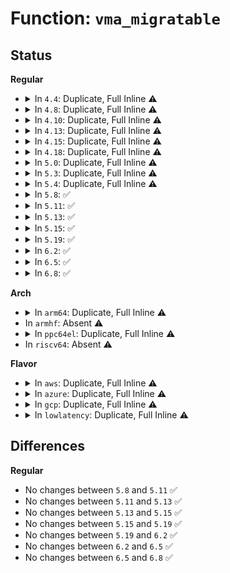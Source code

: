 # Function: <code>vma_migratable</code>

## Status
<b>Regular</b>
<ul>
<li>
<details>
<summary>In <code>4.4</code>: Duplicate, Full Inline ⚠️</summary>

**Collision:** Static Duplication

**Inline:** Full

**Transformation:** False

**Instances:**

```
In kernel/sched/fair.c (ffffffff810b2621)
Location: include/linux/mempolicy.h:175
Inline: True
Inline callers:
  - kernel/sched/fair.c:task_numa_work
```
```
In mm/mempolicy.c (ffffffff811e13d0)
Location: include/linux/mempolicy.h:175
Inline: True
Inline callers:
  - mm/mempolicy.c:queue_pages_test_walk
```
```
In mm/migrate.c (ffffffff811f2c3d)
Location: include/linux/mempolicy.h:175
Inline: True
Inline callers:
  - mm/migrate.c:SyS_move_pages
```
</details>
</li>
<li>
<details>
<summary>In <code>4.8</code>: Duplicate, Full Inline ⚠️</summary>

**Collision:** Static Duplication

**Inline:** Full

**Transformation:** False

**Instances:**

```
In kernel/sched/fair.c (ffffffff810b514a)
Location: include/linux/mempolicy.h:175
Inline: True
Inline callers:
  - kernel/sched/fair.c:task_numa_work
```
```
In mm/mempolicy.c (ffffffff811ffd59)
Location: include/linux/mempolicy.h:175
Inline: True
Inline callers:
  - mm/mempolicy.c:queue_pages_test_walk
```
```
In mm/migrate.c (ffffffff81212a19)
Location: include/linux/mempolicy.h:175
Inline: True
Inline callers:
  - mm/migrate.c:SyS_move_pages
```
</details>
</li>
<li>
<details>
<summary>In <code>4.10</code>: Duplicate, Full Inline ⚠️</summary>

**Collision:** Static Duplication

**Inline:** Full

**Transformation:** False

**Instances:**

```
In kernel/sched/fair.c (ffffffff810bb60a)
Location: include/linux/mempolicy.h:176
Inline: True
Inline callers:
  - kernel/sched/fair.c:task_numa_work
```
```
In mm/mempolicy.c (ffffffff81211879)
Location: include/linux/mempolicy.h:176
Inline: True
Inline callers:
  - mm/mempolicy.c:queue_pages_test_walk
```
```
In mm/migrate.c (ffffffff81224d06)
Location: include/linux/mempolicy.h:176
Inline: True
Inline callers:
  - mm/migrate.c:SYSC_move_pages
```
</details>
</li>
<li>
<details>
<summary>In <code>4.13</code>: Duplicate, Full Inline ⚠️</summary>

**Collision:** Static Duplication

**Inline:** Full

**Transformation:** False

**Instances:**

```
In kernel/sched/fair.c (ffffffff810b5e39)
Location: include/linux/mempolicy.h:175
Inline: True
Inline callers:
  - kernel/sched/fair.c:task_numa_work
```
```
In mm/mempolicy.c (ffffffff8121d199)
Location: include/linux/mempolicy.h:175
Inline: True
Inline callers:
  - mm/mempolicy.c:queue_pages_test_walk
```
```
In mm/migrate.c (ffffffff812303ee)
Location: include/linux/mempolicy.h:175
Inline: True
Inline callers:
  - mm/migrate.c:SYSC_move_pages
```
</details>
</li>
<li>
<details>
<summary>In <code>4.15</code>: Duplicate, Full Inline ⚠️</summary>

**Collision:** Static Duplication

**Inline:** Full

**Transformation:** False

**Instances:**

```
In kernel/sched/fair.c (ffffffff810be6d9)
Location: include/linux/mempolicy.h:176
Inline: True
Inline callers:
  - kernel/sched/fair.c:task_numa_work
```
```
In mm/mempolicy.c (ffffffff81238389)
Location: include/linux/mempolicy.h:176
Inline: True
Inline callers:
  - mm/mempolicy.c:queue_pages_test_walk
```
```
In mm/migrate.c (ffffffff8124e07d)
Location: include/linux/mempolicy.h:176
Inline: True
Inline callers:
  - mm/migrate.c:SYSC_move_pages
```
</details>
</li>
<li>
<details>
<summary>In <code>4.18</code>: Duplicate, Full Inline ⚠️</summary>

**Collision:** Static Duplication

**Inline:** Full

**Transformation:** False

**Instances:**

```
In kernel/sched/fair.c (ffffffff810c682a)
Location: include/linux/mempolicy.h:176
Inline: True
Inline callers:
  - kernel/sched/fair.c:task_numa_work
```
```
In mm/mempolicy.c (ffffffff8125b909)
Location: include/linux/mempolicy.h:176
Inline: True
Inline callers:
  - mm/mempolicy.c:queue_pages_test_walk
```
```
In mm/migrate.c (ffffffff81271bb8)
Location: include/linux/mempolicy.h:176
Inline: True
Inline callers:
  - mm/migrate.c:kernel_move_pages
```
</details>
</li>
<li>
<details>
<summary>In <code>5.0</code>: Duplicate, Full Inline ⚠️</summary>

**Collision:** Static Duplication

**Inline:** Full

**Transformation:** False

**Instances:**

```
In kernel/sched/fair.c (ffffffff810cedaa)
Location: include/linux/mempolicy.h:176
Inline: True
Inline callers:
  - kernel/sched/fair.c:task_numa_work
```
```
In mm/mempolicy.c (ffffffff812701c1)
Location: include/linux/mempolicy.h:176
Inline: True
Inline callers:
  - mm/mempolicy.c:queue_pages_test_walk
  - mm/mempolicy.c:queue_pages_test_walk
  - mm/mempolicy.c:queue_pages_pte_range
  - mm/mempolicy.c:queue_pages_pte_range
  - mm/mempolicy.c:queue_pages_pte_range
  - mm/mempolicy.c:queue_pages_pte_range
```
```
In mm/migrate.c (ffffffff812861d8)
Location: include/linux/mempolicy.h:176
Inline: True
Inline callers:
  - mm/migrate.c:kernel_move_pages
```
</details>
</li>
<li>
<details>
<summary>In <code>5.3</code>: Duplicate, Full Inline ⚠️</summary>

**Collision:** Static Duplication

**Inline:** Full

**Transformation:** False

**Instances:**

```
In kernel/sched/fair.c (ffffffff810d767a)
Location: include/linux/mempolicy.h:178
Inline: True
Inline callers:
  - kernel/sched/fair.c:task_numa_work
```
```
In mm/mempolicy.c (ffffffff8128b7d1)
Location: include/linux/mempolicy.h:178
Inline: True
Inline callers:
  - mm/mempolicy.c:queue_pages_test_walk
  - mm/mempolicy.c:queue_pages_test_walk
  - mm/mempolicy.c:queue_pages_pte_range
  - mm/mempolicy.c:queue_pages_pte_range
  - mm/mempolicy.c:queue_pages_pte_range
  - mm/mempolicy.c:queue_pages_pte_range
```
```
In mm/migrate.c (ffffffff812a06b4)
Location: include/linux/mempolicy.h:178
Inline: True
Inline callers:
  - mm/migrate.c:do_pages_move
```
</details>
</li>
<li>
<details>
<summary>In <code>5.4</code>: Duplicate, Full Inline ⚠️</summary>

**Collision:** Static Duplication

**Inline:** Full

**Transformation:** False

**Instances:**

```
In kernel/sched/fair.c (ffffffff810e1c8a)
Location: include/linux/mempolicy.h:176
Inline: True
Inline callers:
  - kernel/sched/fair.c:task_numa_work
```
```
In mm/mempolicy.c (ffffffff8129b341)
Location: include/linux/mempolicy.h:176
Inline: True
Inline callers:
  - mm/mempolicy.c:queue_pages_test_walk
  - mm/mempolicy.c:queue_pages_test_walk
  - mm/mempolicy.c:queue_pages_pte_range
  - mm/mempolicy.c:queue_pages_pte_range
  - mm/mempolicy.c:queue_pages_pte_range
  - mm/mempolicy.c:queue_pages_pte_range
```
```
In mm/migrate.c (ffffffff812b1a59)
Location: include/linux/mempolicy.h:176
Inline: True
Inline callers:
  - mm/migrate.c:do_pages_move
```
</details>
</li>
<li>
<details>
<summary>In <code>5.8</code>: ✅</summary>

```c
bool vma_migratable(struct vm_area_struct *vma);
```

**Collision:** Unique Global

**Inline:** No

**Transformation:** False

**Instances:**

```
In mm/mempolicy.c (ffffffff812ce710)
Location: mm/mempolicy.c:1771
Inline: False
Direct callers:
  - kernel/sched/fair.c:task_numa_work
  - mm/mempolicy.c:queue_pages_test_walk
  - mm/mempolicy.c:queue_pages_hugetlb
  - mm/mempolicy.c:queue_pages_pte_range
  - mm/migrate.c:add_page_for_migration
```
**Symbols:**

```
ffffffff812ce710-ffffffff812ce7dd: vma_migratable (STB_GLOBAL)
```
</details>
</li>
<li>
<details>
<summary>In <code>5.11</code>: ✅</summary>

```c
bool vma_migratable(struct vm_area_struct *vma);
```

**Collision:** Unique Global

**Inline:** No

**Transformation:** False

**Instances:**

```
In mm/mempolicy.c (ffffffff812da050)
Location: mm/mempolicy.c:1747
Inline: False
Direct callers:
  - kernel/sched/fair.c:task_numa_work
  - mm/mempolicy.c:queue_pages_test_walk
  - mm/mempolicy.c:queue_pages_hugetlb
  - mm/mempolicy.c:queue_pages_pte_range
  - mm/migrate.c:add_page_for_migration
```
**Symbols:**

```
ffffffff812da050-ffffffff812da11d: vma_migratable (STB_GLOBAL)
```
</details>
</li>
<li>
<details>
<summary>In <code>5.13</code>: ✅</summary>

```c
bool vma_migratable(struct vm_area_struct *vma);
```

**Collision:** Unique Global

**Inline:** No

**Transformation:** False

**Instances:**

```
In mm/mempolicy.c (ffffffff812e18b0)
Location: mm/mempolicy.c:1761
Inline: False
Direct callers:
  - kernel/sched/fair.c:task_numa_work
  - mm/mempolicy.c:queue_pages_test_walk
  - mm/mempolicy.c:queue_pages_hugetlb
  - mm/mempolicy.c:queue_pages_pte_range
  - mm/migrate.c:add_page_for_migration
```
**Symbols:**

```
ffffffff812e18b0-ffffffff812e197d: vma_migratable (STB_GLOBAL)
```
</details>
</li>
<li>
<details>
<summary>In <code>5.15</code>: ✅</summary>

```c
bool vma_migratable(struct vm_area_struct *vma);
```

**Collision:** Unique Global

**Inline:** No

**Transformation:** False

**Instances:**

```
In mm/mempolicy.c (ffffffff81328980)
Location: mm/mempolicy.c:1646
Inline: False
Direct callers:
  - kernel/sched/fair.c:task_numa_work
  - mm/mempolicy.c:queue_pages_test_walk
  - mm/mempolicy.c:queue_pages_hugetlb
  - mm/mempolicy.c:queue_pages_pte_range
  - mm/migrate.c:add_page_for_migration
```
**Symbols:**

```
ffffffff81328980-ffffffff81328a4d: vma_migratable (STB_GLOBAL)
```
</details>
</li>
<li>
<details>
<summary>In <code>5.19</code>: ✅</summary>

```c
bool vma_migratable(struct vm_area_struct *vma);
```

**Collision:** Unique Global

**Inline:** No

**Transformation:** False

**Instances:**

```
In mm/mempolicy.c (ffffffff81397bc0)
Location: mm/mempolicy.c:1710
Inline: False
Direct callers:
  - kernel/sched/fair.c:task_numa_work
  - mm/mempolicy.c:queue_pages_test_walk
  - mm/mempolicy.c:queue_pages_hugetlb
  - mm/mempolicy.c:queue_pages_pte_range
  - mm/migrate.c:add_page_for_migration
```
**Symbols:**

```
ffffffff81397bc0-ffffffff81397cb5: vma_migratable (STB_GLOBAL)
```
</details>
</li>
<li>
<details>
<summary>In <code>6.2</code>: ✅</summary>

```c
bool vma_migratable(struct vm_area_struct *vma);
```

**Collision:** Unique Global

**Inline:** No

**Transformation:** False

**Instances:**

```
In mm/mempolicy.c (ffffffff814177d0)
Location: mm/mempolicy.c:1725
Inline: False
Direct callers:
  - kernel/sched/fair.c:task_numa_work
  - mm/mempolicy.c:queue_pages_test_walk
  - mm/mempolicy.c:queue_pages_test_walk
  - mm/mempolicy.c:queue_pages_hugetlb
  - mm/mempolicy.c:queue_pages_pte_range
  - mm/migrate.c:add_page_for_migration
```
**Symbols:**

```
ffffffff814177d0-ffffffff814178c2: vma_migratable (STB_GLOBAL)
```
</details>
</li>
<li>
<details>
<summary>In <code>6.5</code>: ✅</summary>

```c
bool vma_migratable(struct vm_area_struct *vma);
```

**Collision:** Unique Global

**Inline:** No

**Transformation:** False

**Instances:**

```
In mm/mempolicy.c (ffffffff8144ad60)
Location: mm/mempolicy.c:1736
Inline: False
Direct callers:
  - kernel/sched/fair.c:task_numa_work
  - mm/mempolicy.c:queue_pages_test_walk
  - mm/mempolicy.c:queue_pages_test_walk
  - mm/mempolicy.c:queue_folios_hugetlb
  - mm/mempolicy.c:queue_folios_pte_range
  - mm/migrate.c:add_page_for_migration
```
**Symbols:**

```
ffffffff8144ad60-ffffffff8144ae58: vma_migratable (STB_GLOBAL)
```
</details>
</li>
<li>
<details>
<summary>In <code>6.8</code>: ✅</summary>

```c
bool vma_migratable(struct vm_area_struct *vma);
```

**Collision:** Unique Global

**Inline:** No

**Transformation:** False

**Instances:**

```
In mm/mempolicy.c (ffffffff814847a0)
Location: mm/mempolicy.c:1720
Inline: False
Direct callers:
  - kernel/sched/fair.c:task_numa_work
  - mm/mempolicy.c:queue_pages_test_walk
  - mm/mempolicy.c:queue_pages_test_walk
  - mm/mempolicy.c:queue_folios_hugetlb
  - mm/mempolicy.c:queue_folios_pte_range
  - mm/mempolicy.c:queue_folios_pmd
  - mm/migrate.c:add_page_for_migration
```
**Symbols:**

```
ffffffff814847a0-ffffffff81484898: vma_migratable (STB_GLOBAL)
```
</details>
</li>
</ul>
<b>Arch</b>
<ul>
<li>
<details>
<summary>In <code>arm64</code>: Duplicate, Full Inline ⚠️</summary>

**Collision:** Static Duplication

**Inline:** Full

**Transformation:** False

**Instances:**

```
In kernel/sched/fair.c (ffff800010142bac)
Location: include/linux/mempolicy.h:176
Inline: True
Inline callers:
  - kernel/sched/fair.c:task_numa_work
```
```
In mm/mempolicy.c (ffff80001033a1e4)
Location: include/linux/mempolicy.h:176
Inline: True
Inline callers:
  - mm/mempolicy.c:queue_pages_test_walk
  - mm/mempolicy.c:queue_pages_test_walk
  - mm/mempolicy.c:queue_pages_pte_range
  - mm/mempolicy.c:queue_pages_pte_range
  - mm/mempolicy.c:queue_pages_pte_range
  - mm/mempolicy.c:queue_pages_pte_range
```
```
In mm/migrate.c (ffff8000103521a4)
Location: include/linux/mempolicy.h:176
Inline: True
Inline callers:
  - mm/migrate.c:do_pages_move
```
</details>
</li>
<li>
In <code>armhf</code>: Absent ⚠️
</li>
<li>
<details>
<summary>In <code>ppc64el</code>: Duplicate, Full Inline ⚠️</summary>

**Collision:** Static Duplication

**Inline:** Full

**Transformation:** False

**Instances:**

```
In kernel/sched/fair.c (c00000000019295c)
Location: include/linux/mempolicy.h:176
Inline: True
Inline callers:
  - kernel/sched/fair.c:task_numa_work
```
```
In mm/mempolicy.c (c000000000414870)
Location: include/linux/mempolicy.h:176
Inline: True
Inline callers:
  - mm/mempolicy.c:queue_pages_test_walk
  - mm/mempolicy.c:queue_pages_test_walk
  - mm/mempolicy.c:queue_pages_pte_range
  - mm/mempolicy.c:queue_pages_pte_range
  - mm/mempolicy.c:queue_pages_pte_range
  - mm/mempolicy.c:queue_pages_pte_range
```
```
In mm/migrate.c (c0000000004389e4)
Location: include/linux/mempolicy.h:176
Inline: True
Inline callers:
  - mm/migrate.c:do_pages_move
```
</details>
</li>
<li>
In <code>riscv64</code>: Absent ⚠️
</li>
</ul>
<b>Flavor</b>
<ul>
<li>
<details>
<summary>In <code>aws</code>: Duplicate, Full Inline ⚠️</summary>

**Collision:** Static Duplication

**Inline:** Full

**Transformation:** False

**Instances:**

```
In kernel/sched/fair.c (ffffffff810dbe3a)
Location: include/linux/mempolicy.h:176
Inline: True
Inline callers:
  - kernel/sched/fair.c:task_numa_work
```
```
In mm/mempolicy.c (ffffffff81293921)
Location: include/linux/mempolicy.h:176
Inline: True
Inline callers:
  - mm/mempolicy.c:queue_pages_test_walk
  - mm/mempolicy.c:queue_pages_test_walk
  - mm/mempolicy.c:queue_pages_pte_range
  - mm/mempolicy.c:queue_pages_pte_range
  - mm/mempolicy.c:queue_pages_pte_range
  - mm/mempolicy.c:queue_pages_pte_range
```
```
In mm/migrate.c (ffffffff812aa039)
Location: include/linux/mempolicy.h:176
Inline: True
Inline callers:
  - mm/migrate.c:do_pages_move
```
</details>
</li>
<li>
<details>
<summary>In <code>azure</code>: Duplicate, Full Inline ⚠️</summary>

**Collision:** Static Duplication

**Inline:** Full

**Transformation:** False

**Instances:**

```
In kernel/sched/fair.c (ffffffff810cae4a)
Location: include/linux/mempolicy.h:176
Inline: True
Inline callers:
  - kernel/sched/fair.c:task_numa_work
```
```
In mm/mempolicy.c (ffffffff81285531)
Location: include/linux/mempolicy.h:176
Inline: True
Inline callers:
  - mm/mempolicy.c:queue_pages_test_walk
  - mm/mempolicy.c:queue_pages_test_walk
  - mm/mempolicy.c:queue_pages_pte_range
  - mm/mempolicy.c:queue_pages_pte_range
  - mm/mempolicy.c:queue_pages_pte_range
  - mm/mempolicy.c:queue_pages_pte_range
```
```
In mm/migrate.c (ffffffff8129b999)
Location: include/linux/mempolicy.h:176
Inline: True
Inline callers:
  - mm/migrate.c:do_pages_move
```
</details>
</li>
<li>
<details>
<summary>In <code>gcp</code>: Duplicate, Full Inline ⚠️</summary>

**Collision:** Static Duplication

**Inline:** Full

**Transformation:** False

**Instances:**

```
In kernel/sched/fair.c (ffffffff810d81ba)
Location: include/linux/mempolicy.h:176
Inline: True
Inline callers:
  - kernel/sched/fair.c:task_numa_work
```
```
In mm/mempolicy.c (ffffffff81291731)
Location: include/linux/mempolicy.h:176
Inline: True
Inline callers:
  - mm/mempolicy.c:queue_pages_test_walk
  - mm/mempolicy.c:queue_pages_test_walk
  - mm/mempolicy.c:queue_pages_pte_range
  - mm/mempolicy.c:queue_pages_pte_range
  - mm/mempolicy.c:queue_pages_pte_range
  - mm/mempolicy.c:queue_pages_pte_range
```
```
In mm/migrate.c (ffffffff812a7e49)
Location: include/linux/mempolicy.h:176
Inline: True
Inline callers:
  - mm/migrate.c:do_pages_move
```
</details>
</li>
<li>
<details>
<summary>In <code>lowlatency</code>: Duplicate, Full Inline ⚠️</summary>

**Collision:** Static Duplication

**Inline:** Full

**Transformation:** False

**Instances:**

```
In kernel/sched/fair.c (ffffffff810e3c69)
Location: include/linux/mempolicy.h:176
Inline: True
Inline callers:
  - kernel/sched/fair.c:task_numa_work
```
```
In mm/mempolicy.c (ffffffff812a1541)
Location: include/linux/mempolicy.h:176
Inline: True
Inline callers:
  - mm/mempolicy.c:queue_pages_test_walk
  - mm/mempolicy.c:queue_pages_test_walk
  - mm/mempolicy.c:queue_pages_pte_range
  - mm/mempolicy.c:queue_pages_pte_range
  - mm/mempolicy.c:queue_pages_pte_range
  - mm/mempolicy.c:queue_pages_pte_range
```
```
In mm/migrate.c (ffffffff812b8149)
Location: include/linux/mempolicy.h:176
Inline: True
Inline callers:
  - mm/migrate.c:do_pages_move
```
</details>
</li>
</ul>

## Differences
<b>Regular</b>
<ul>
<li>
No changes between <code>5.8</code> and <code>5.11</code> ✅
</li>
<li>
No changes between <code>5.11</code> and <code>5.13</code> ✅
</li>
<li>
No changes between <code>5.13</code> and <code>5.15</code> ✅
</li>
<li>
No changes between <code>5.15</code> and <code>5.19</code> ✅
</li>
<li>
No changes between <code>5.19</code> and <code>6.2</code> ✅
</li>
<li>
No changes between <code>6.2</code> and <code>6.5</code> ✅
</li>
<li>
No changes between <code>6.5</code> and <code>6.8</code> ✅
</li>
</ul>
